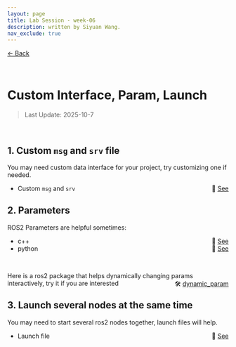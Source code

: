 ```yaml
---
layout: page
title: Lab Session - week-06
description: written by Siyuan Wang.
nav_exclude: true
---
```


[← Back](https://rpai-lab.github.io/EE211-25Fall/course-materials/)

<br>

# Custom Interface, Param, Launch

> Last Update: 2025-10-7

<br>


## 1. Custom `msg` and `srv` file

You may need custom data interface for your project, try customizing one if needed.

- Custom `msg` and `srv` <span style="float: right;">📑 [See](https://docs.ros.org/en/humble/Tutorials/Beginner-Client-Libraries/Custom-ROS2-Interfaces.html)</span>

## 2. Parameters

ROS2 Parameters are helpful sometimes:
- c++ <span style="float: right;">📑 [See](https://docs.ros.org/en/humble/Tutorials/Beginner-Client-Libraries/Using-Parameters-In-A-Class-CPP.html#)</span>
- python <span style="float: right;">📑 [See](https://docs.ros.org/en/humble/Tutorials/Beginner-Client-Libraries/Using-Parameters-In-A-Class-Python.html)</span>

<br>

Here is a ros2 package that helps dynamically changing params interactively, try it if you are interested <span style="float: right;"> 🛠️ [dynamic_param](https://github.com/syw-robotics/dynamic_param) </span>

## 3. Launch several nodes at the same time

You may need to start several ros2 nodes together, launch files will help.

- Launch file <span style="float: right;">📑 [See](https://docs.ros.org/en/humble/Tutorials/Intermediate/Launch/Launch-Main.html)</span>


<br>

<br>
